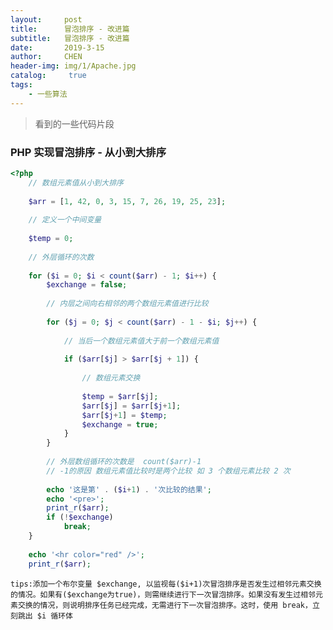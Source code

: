 ```yaml
---
layout:     post
title:      冒泡排序 - 改进篇
subtitle:   冒泡排序 - 改进篇
date:       2019-3-15
author:     CHEN
header-img: img/1/Apache.jpg
catalog: 	 true
tags:
    - 一些算法
---
```

> 看到的一些代码片段

### PHP 实现冒泡排序 - 从小到大排序

```php
<?php
    // 数组元素值从小到大排序
    
    $arr = [1, 42, 0, 3, 15, 7, 26, 19, 25, 23];
    
    // 定义一个中间变量
    
    $temp = 0;
    
    // 外层循环的次数
    
    for ($i = 0; $i < count($arr) - 1; $i++) {
        $exchange = false;
    
        // 内层之间向右相邻的两个数组元素值进行比较
        
        for ($j = 0; $j < count($arr) - 1 - $i; $j++) {
    
            // 当后一个数组元素值大于前一个数组元素值
            
            if ($arr[$j] > $arr[$j + 1]) {
    
                // 数组元素交换
                
                $temp = $arr[$j];
                $arr[$j] = $arr[$j+1];
                $arr[$j+1] = $temp;
                $exchange = true;
            }
        }
    
        // 外层数组循环的次数是  count($arr)-1
        // -1的原因 数组元素值比较时是两个比较 如 3 个数组元素比较 2 次
        
        echo '这是第' . ($i+1) . '次比较的结果';
        echo '<pre>';
        print_r($arr);
        if (!$exchange)
            break;
    }
    
    echo '<hr color="red" />';
    print_r($arr);
```

`tips:添加一个布尔变量 $exchange, 以监视每($i+1)次冒泡排序是否发生过相邻元素交换的情况。如果有($exchange为true)，则需继续进行下一次冒泡排序。如果没有发生过相邻元素交换的情况，则说明排序任务已经完成，无需进行下一次冒泡排序。这时，使用 break，立刻跳出 $i 循环体`
